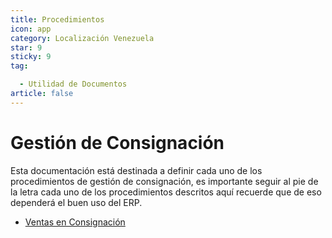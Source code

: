 ```yaml
---
title: Procedimientos
icon: app
category: Localización Venezuela
star: 9
sticky: 9
tag:

  - Utilidad de Documentos
article: false
---
```


**Gestión de Consignación**
===========================

Esta documentación está destinada a definir cada uno de los procedimientos de gestión de consignación, es importante seguir al pie de la letra cada uno de los procedimientos descritos aquí recuerde que de eso dependerá el buen uso del ERP.

- [Ventas en Consignación](consignment-sales)
